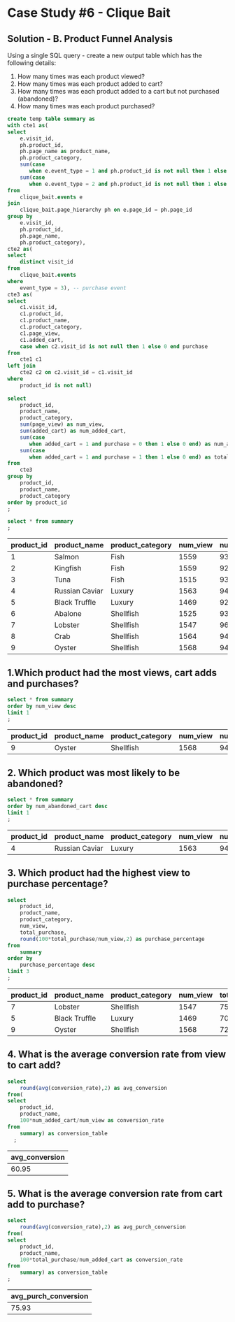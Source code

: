 # Case Study #6 - Clique Bait

## Solution - B. Product Funnel Analysis

Using a single SQL query - create a new output table which has the following details:

1. How many times was each product viewed?
2. How many times was each product added to cart?
3. How many times was each product added to a cart but not purchased (abandoned)?
4. How many times was each product purchased?

````sql
create temp table summary as
with cte1 as(
select
	e.visit_id,
	ph.product_id,
	ph.page_name as product_name,
	ph.product_category,
	sum(case
	   when e.event_type = 1 and ph.product_id is not null then 1 else 0 end) as page_view,
	sum(case
	   when e.event_type = 2 and ph.product_id is not null then 1 else 0 end) as added_cart
from
	clique_bait.events e
join
	clique_bait.page_hierarchy ph on e.page_id = ph.page_id
group by
	e.visit_id,
	ph.product_id,
	ph.page_name,
	ph.product_category),
cte2 as(
select
	distinct visit_id
from
	clique_bait.events
where
	event_type = 3), -- purchase event
cte3 as(
select
	c1.visit_id,
	c1.product_id,
	c1.product_name,
	c1.product_category,
	c1.page_view,
	c1.added_cart,
	case when c2.visit_id is not null then 1 else 0 end purchase
from
	cte1 c1
left join 
	cte2 c2 on c2.visit_id = c1.visit_id
where 
	product_id is not null)
	
select
	product_id,
	product_name,
	product_category,
	sum(page_view) as num_view,
	sum(added_cart) as num_added_cart,
	sum(case
	   when added_cart = 1 and purchase = 0 then 1 else 0 end) as num_abandoned_cart,
	sum(case
	   when added_cart = 1 and purchase = 1 then 1 else 0 end) as total_purchase
from
	cte3
group by
	product_id,
	product_name,
	product_category
order by product_id
;

select * from summary
;
````

|product_id|product_name|product_category|num_view|num_added_cart|num_abandoned_cart|total_purchase|
|----------|------------|----------------|--------|--------------|------------------|--------------|
|1         |Salmon      |Fish            |1559    |938           |227               |711           |
|2         |Kingfish    |Fish            |1559    |920           |213               |707           |
|3         |Tuna        |Fish            |1515    |931           |234               |697           |
|4         |Russian Caviar|Luxury          |1563    |946           |249               |697           |
|5         |Black Truffle|Luxury          |1469    |924           |217               |707           |
|6         |Abalone     |Shellfish       |1525    |932           |233               |699           |
|7         |Lobster     |Shellfish       |1547    |968           |214               |754           |
|8         |Crab        |Shellfish       |1564    |949           |230               |719           |
|9         |Oyster      |Shellfish       |1568    |943           |217               |726           |



## 1.Which product had the most views, cart adds and purchases?

````sql
select * from summary
order by num_view desc
limit 1
;
````

|product_id|product_name|product_category|num_view|num_added_cart|num_abandoned_cart|total_purchase|
|----------|------------|----------------|--------|--------------|------------------|--------------|
|9         |Oyster      |Shellfish       |1568    |943           |217               |726           |



## 2. Which product was most likely to be abandoned?

````sql
select * from summary
order by num_abandoned_cart desc
limit 1
;
````

|product_id|product_name|product_category|num_view|num_added_cart|num_abandoned_cart|total_purchase|
|----------|------------|----------------|--------|--------------|------------------|--------------|
|4         |Russian Caviar|Luxury          |1563    |946           |249               |697           |



## 3. Which product had the highest view to purchase percentage?

````sql
select
	product_id,
	product_name,
	product_category,
	num_view,
	total_purchase,
	round(100*total_purchase/num_view,2) as purchase_percentage
from
	summary
order by
	purchase_percentage desc
limit 3
;
````

|product_id|product_name|product_category|num_view|total_purchase|purchase_percentage|
|----------|------------|----------------|--------|--------------|-------------------|
|7         |Lobster     |Shellfish       |1547    |754           |48.74              |
|5         |Black Truffle|Luxury          |1469    |707           |48.13              |
|9         |Oyster      |Shellfish       |1568    |726           |46.30              |



## 4. What is the average conversion rate from view to cart add?

````sql
select
	round(avg(conversion_rate),2) as avg_conversion
from(
select
	product_id,
	product_name,
	100*num_added_cart/num_view as conversion_rate
from
	summary) as conversion_table
  ;
````

|avg_conversion|
|--------------|
|60.95         |



## 5. What is the average conversion rate from cart add to purchase?

````sql
select
	round(avg(conversion_rate),2) as avg_purch_conversion
from(
select
	product_id,
	product_name,
	100*total_purchase/num_added_cart as conversion_rate
from
	summary) as conversion_table
;
````

|avg_purch_conversion|
|--------------------|
|75.93               |
